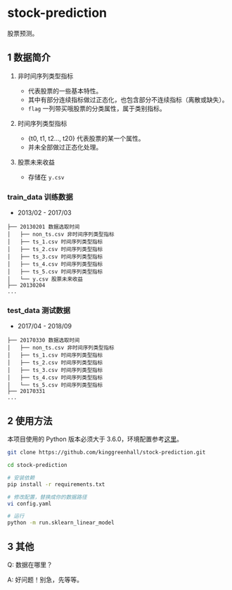 # stock-prediction

股票预测。

## 1 数据简介

1. 非时间序列类型指标
    - 代表股票的一些基本特性。
    - 其中有部分连续指标做过正态化，也包含部分不连续指标（离散或缺失）。
    - `flag` 一列带买哦股票的分类属性，属于类别指标。

2. 时间序列类型指标
    - {t0, t1, t2..., t20} 代表股票的某一个属性。
    - 并未全部做过正态化处理。

3. 股票未来收益
    - 存储在 `y.csv`

### train_data 训练数据

- 2013/02 - 2017/03

```
├── 20130201 数据选取时间
│   ├── non_ts.csv 非时间序列类型指标
│   ├── ts_1.csv 时间序列类型指标
│   ├── ts_2.csv 时间序列类型指标
│   ├── ts_3.csv 时间序列类型指标
│   ├── ts_4.csv 时间序列类型指标
│   ├── ts_5.csv 时间序列类型指标
│   └── y.csv 股票未来收益
├── 20130204
...
```

### test_data 测试数据

- 2017/04 - 2018/09

```
├── 20170330 数据选取时间
│   ├── non_ts.csv 非时间序列类型指标
│   ├── ts_1.csv 时间序列类型指标
│   ├── ts_2.csv 时间序列类型指标
│   ├── ts_3.csv 时间序列类型指标
│   ├── ts_4.csv 时间序列类型指标
│   └── ts_5.csv 时间序列类型指标
├── 20170331
...
```

## 2 使用方法

本项目使用的 Python 版本必须大于 3.6.0，环境配置参考[这里](https://www.v2ai.cn/linux/2018/04/29/LX-2.html)。

```bash
git clone https://github.com/kinggreenhall/stock-prediction.git

cd stock-prediction

# 安装依赖
pip install -r requirements.txt

# 修改配置，替换成你的数据路径
vi config.yaml

# 运行
python -m run.sklearn_linear_model
```

## 3 其他

Q: 数据在哪里？

A: 好问题！别急，先等等。
